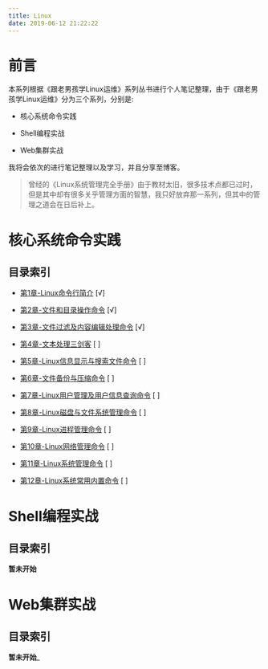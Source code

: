 ```yaml
---
title: Linux
date: 2019-06-12 21:22:22
---
```


# 前言

本系列根据《跟老男孩学Linux运维》系列丛书进行个人笔记整理，由于《跟老男孩学Linux运维》分为三个系列，分别是:

- 核心系统命令实践

- Shell编程实战

- Web集群实战

我将会依次的进行笔记整理以及学习，并且分享至博客。

> 曾经的《Linux系统管理完全手册》由于教材太旧，很多技术点都已过时，但是其中却有很多关乎管理方面的智慧，我只好放弃那一系列，但其中的管理之道会在日后补上。

# 核心系统命令实践

## 目录索引

  - [第1章-Linux命令行简介](/2019/06/15/Linux-Linux命令行简介-0/) [√] 

  - [第2章-文件和目录操作命令](/2019/06/16/Linux-文件和目录操作命令-1) [√] 

  - [第3章-文件过滤及内容编辑处理命令](/2019/06/30/Linux-文件过滤及内容编辑处理命令-2) [√] 

  - [第4章-文本处理三剑客]() [ ] 

  - [第5章-Linux信息显示与搜索文件命令]() [ ] 

  - [第6章-文件备份与压缩命令]() [ ] 

  - [第7章-Linux用户管理及用户信息查询命令]() [ ] 

  - [第8章-Linux磁盘与文件系统管理命令]() [ ] 

  - [第9章-Linux进程管理命令]() [ ]

  - [第10章-Linux网络管理命令]() [ ] 

  - [第11章-Linux系统管理命令]() [ ] 

  - [第12章-Linux系统常用内置命令]() [ ] 


# Shell编程实战

## 目录索引

__暂未开始__

# Web集群实战

## 目录索引

__暂未开始___
